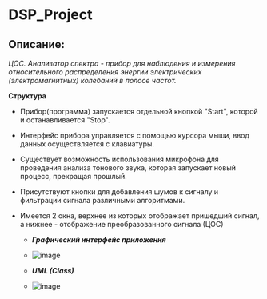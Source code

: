# DSP_Project

## Описание:
_ЦОС. Анализатор спектра - прибор для наблюдения и измерения относительного распределения энергии электрических (электромагнитных) колебаний в полосе частот._

**Структура**
- Прибор(программа) запускается отдельной кнопкой "Start", которой и останавливается "Stop".
- Интерфейс прибора управляется с помощью курсора мыши, ввод данных осуществляется с клавиатуры.
- Существует возможность использования микрофона для проведения анализа тонового звука, которая запускает новый процесс, прекращая прошлый.
- Присутствуют кнопки для добавления шумов к сигналу и фильтрации сигнала различными алгоритмами.
- Имеется 2 окна, верхнее из которых отображает пришедший сигнал, а нижнее - отображение преобразованного сигнала (ЦОС)

   - **_Графический интерфейс приложения_**
   - ![image](https://github.com/AlexanderNapolskikh/DSP_Project/assets/130779412/d0a46675-4b54-4a6c-bf01-486c0feb230b)

   - ***_UML (Class)_***
   - ![image](https://github.com/AlexanderNapolskikh/DSP_Project/assets/130779412/e3a0e194-c92b-41b5-b219-561d9225fd5e)

